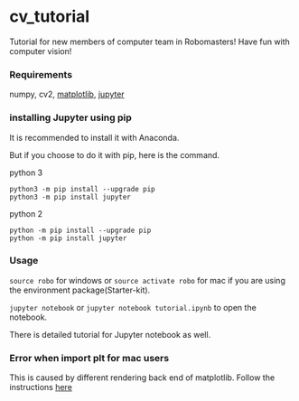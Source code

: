 # cv_tutorial
Tutorial for new members of computer team in Robomasters!
Have fun with computer vision!

### Requirements
numpy, cv2, [matplotlib](https://matplotlib.org/users/installing.html), [jupyter](http://jupyter.org/install.html)

### installing Jupyter using pip
It is recommended to install it with Anaconda.

But if you choose to do it with pip, here is the command.

python 3
```commandline
python3 -m pip install --upgrade pip
python3 -m pip install jupyter
```

python 2
```commandline
python -m pip install --upgrade pip
python -m pip install jupyter
```

### Usage
`source robo` for windows or `source activate robo` for mac if you are using the environment package(Starter-kit).

`jupyter notebook` or `jupyter notebook tutorial.ipynb` to open the notebook.

There is detailed tutorial for Jupyter notebook as well.

### Error when import plt for mac users
This is caused by different rendering back end of matplotlib.
Follow the instructions [here](https://stackoverflow.com/questions/21784641/installation-issue-with-matplotlib-python)